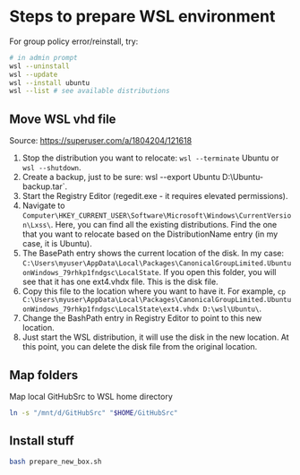 # Steps to prepare WSL environment

For group policy error/reinstall, try:

```bash
# in admin prompt
wsl --uninstall
wsl --update
wsl --install ubuntu
wsl --list # see available distributions
```

## Move WSL vhd file

Source: https://superuser.com/a/1804204/121618

1. Stop the distribution you want to relocate: `wsl --terminate` Ubuntu or `wsl --shutdown`.
2. Create a backup, just to be sure: wsl --export Ubuntu D:\Ubuntu-backup.tar`.
3. Start the Registry Editor (regedit.exe - it requires elevated permissions).
4. Navigate to `Computer\HKEY_CURRENT_USER\Software\Microsoft\Windows\CurrentVersion\Lxss\`. Here, you can find all the existing distributions. Find the one that you want to relocate based on the DistributionName entry (in my case, it is Ubuntu).
5. The BasePath entry shows the current location of the disk. In my case: `C:\Users\myuser\AppData\Local\Packages\CanonicalGroupLimited.UbuntuonWindows_79rhkp1fndgsc\LocalState`. If you open this folder, you will see that it has one ext4.vhdx file. This is the disk file.
6. Copy this file to the location where you want to have it. For example, `cp C:\Users\myuser\AppData\Local\Packages\CanonicalGroupLimited.UbuntuonWindows_79rhkp1fndgsc\LocalState\ext4.vhdx D:\wsl\Ubuntu\`.
7. Change the BashPath entry in Registry Editor to point to this new location.
8. Just start the WSL distribution, it will use the disk in the new location. At this point, you can delete the disk file from the original location.

## Map folders

Map local GitHubSrc to WSL home directory

```bash
ln -s "/mnt/d/GitHubSrc" "$HOME/GitHubSrc"
```

## Install stuff

```bash
bash prepare_new_box.sh
```